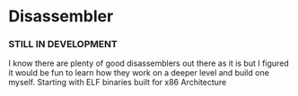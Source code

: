 # Disassembler
### STILL IN DEVELOPMENT

I know there are plenty of good disassemblers out there as it is but I figured it would be fun to learn how they work on a deeper level and build one myself. Starting with ELF binaries built for x86 Architecture
